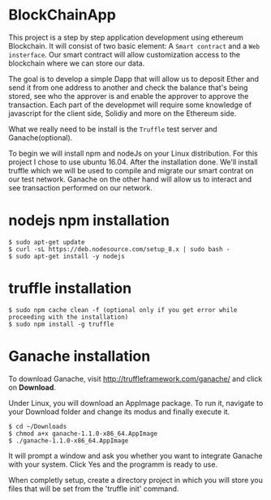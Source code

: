 # BlockChainApp

This project is a step by step application development using ethereum Blockchain. It will consist of two basic element: A `Smart contract` and a `Web insterface`. Our smart contract will allow customization access to the blockchain where we can store our data.

The goal is to develop a simple Dapp that will allow us to deposit Ether and send it from one address to another and check the balance that's being stored, see who the approver is and enable the approver to approve the transaction. Each part of the developmet will require some knowledge of javascript for the client side, Solidiy and more on the Ethereum side.


What we really need to be install is the `Truffle` test server and Ganache(optional).

To begin we will install npm and nodeJs on your Linux distribution. For this project I chose to use ubuntu 16.04. After the installation done. We'll install truffle which we will be used to compile and migrate our smart contrat on our test network.
Ganache on the other hand will allow us to interact and see transaction performed on our network.

# nodejs npm installation
```
$ sudo apt-get update
$ curl -sL https://deb.nodesource.com/setup_8.x | sudo bash -
$ sudo apt-get install -y nodejs
```

# truffle installation
```
$ sudo npm cache clean -f (optional only if you get error while proceeding with the installation)
$ sudo npm install -g truffle
```

# Ganache installation
To download Ganache, visit http://truffleframework.com/ganache/ and click on **Download**.

Under Linux, you will download an AppImage package. To run it, navigate to your Download folder and change its modus and finally execute it.

```
$ cd ~/Downloads
$ chmod a+x ganache-1.1.0-x86_64.AppImage
$ ./ganache-1.1.0-x86_64.AppImage
```

It will prompt a window and ask you whether you want to integrate Ganache with your system.
Click Yes and the programm is ready to use.

When completly setup, create a directory project in which you will store you files that will be set from the 'truffle init' command.


